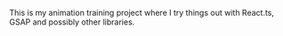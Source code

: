 This is my animation training project where I try things out with React.ts, GSAP and possibly other libraries.